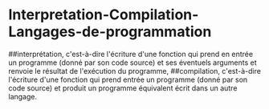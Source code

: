 # Interpretation-Compilation-Langages-de-programmation
 ##interprétation, c'est-à-dire l'écriture d'une fonction qui prend en entrée un programme (donné par son code source) et 
     ses éventuels arguments et renvoie le résultat de l'exécution du programme,
 ##compilation, c'est-à-dire l'écriture d'une fonction qui prend entrée un programme (donné par son code source) et 
     produit un programme équivalent écrit dans un autre langage.
